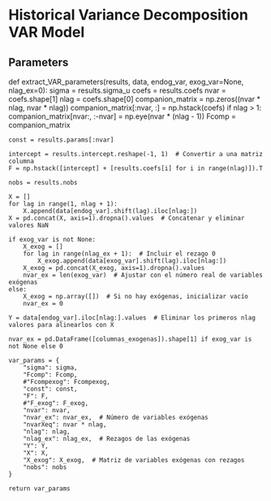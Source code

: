# Historical Variance Decomposition VAR Model

## Parameters
def extract_VAR_parameters(results, data, endog_var, exog_var=None, nlag_ex=0):
    sigma = results.sigma_u
    coefs = results.coefs
    nvar = coefs.shape[1]
    nlag = coefs.shape[0]
    companion_matrix = np.zeros((nvar * nlag, nvar * nlag))
    companion_matrix[:nvar, :] = np.hstack(coefs)
    if nlag > 1:
        companion_matrix[nvar:, :-nvar] = np.eye(nvar * (nlag - 1))
    Fcomp = companion_matrix


    const = results.params[:nvar]

    intercept = results.intercept.reshape(-1, 1)  # Convertir a una matriz columna
    F = np.hstack([intercept] + [results.coefs[i] for i in range(nlag)]).T

    nobs = results.nobs

    X = []
    for lag in range(1, nlag + 1):
        X.append(data[endog_var].shift(lag).iloc[nlag:])
    X = pd.concat(X, axis=1).dropna().values  # Concatenar y eliminar valores NaN

    if exog_var is not None:
        X_exog = []
        for lag in range(nlag_ex + 1):  # Incluir el rezago 0
            X_exog.append(data[exog_var].shift(lag).iloc[nlag:])
        X_exog = pd.concat(X_exog, axis=1).dropna().values
        nvar_ex = len(exog_var)  # Ajustar con el número real de variables exógenas
    else:
        X_exog = np.array([])  # Si no hay exógenas, inicializar vacío
        nvar_ex = 0

    Y = data[endog_var].iloc[nlag:].values  # Eliminar los primeros nlag valores para alinearlos con X

    nvar_ex = pd.DataFrame([columnas_exogenas]).shape[1] if exog_var is not None else 0

    var_params = {
        "sigma": sigma,
        "Fcomp": Fcomp,
        #"Fcompexog": Fcompexog,
        "const": const,
        "F": F,
        #"F_exog": F_exog,
        "nvar": nvar,
        "nvar_ex": nvar_ex,  # Número de variables exógenas
        "nvarXeq": nvar * nlag,
        "nlag": nlag,
        "nlag_ex": nlag_ex,  # Rezagos de las exógenas
        "Y": Y,
        "X": X,
        "X_exog": X_exog,  # Matriz de variables exógenas con rezagos
        "nobs": nobs
    }

    return var_params



